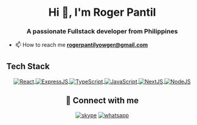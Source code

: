 <h1 align="center">Hi 👋, I'm Roger Pantil</h1>
<h3 align="center">A passionate Fullstack developer from Philippines</h3>

- 📫 How to reach me **rogerpantilyowger@gmail.com**

## Tech Stack

<div align="center">
  <a href="#" target="_blank">
    <img
         align="center"
         src="https://img.shields.io/badge/React-20232A?style=for-the-badge&logo=react&logoColor=61DAFB"
         alt="React"
    />
  </a>
  <a href="#" target="_blank">
    <img
         align="center"
         src="https://img.shields.io/badge/Express.js-000000?style=for-the-badge&logo=express&logoColor=white"
         alt="ExpressJS"
    />
  </a>
  <a href="#" target="_blank">
    <img
         align="center"
         src="https://img.shields.io/badge/TypeScript-007ACC?style=for-the-badge&logo=typescript&logoColor=white"
         alt="TypeScript"
    />
  </a>
  <a href="#" target="_blank">
    <img
         align="center"
         src="https://img.shields.io/badge/JavaScript-F7DF1E?style=for-the-badge&logo=javascript&logoColor=black"
         alt="JavaScript"
    />
  </a>
  <a href="#" target="_blank">
    <img
         align="center"
         src="https://img.shields.io/badge/next.js-000000?style=for-the-badge&logo=next-dot-js&logoColor=white"
         alt="NextJS"
    />
  </a>
  <a href="#" target="_blank">
    <img
         align="center"
         src="https://img.shields.io/badge/Node.js-43853D?style=for-the-badge&logo=node-dot-js&logoColor=white"
         alt="NodeJS"
    />
  </a>

## 🔗 Connect with me
[![skype](https://img.shields.io/badge/Skype-00AFF0?style=for-the-badge&logo=skype&logoColor=white)](https://join.skype.com/invite/xTRyQtrZHA2P)
[![whatsapp](https://img.shields.io/badge/WhatsApp-25D366?style=for-the-badge&logo=whatsapp&logoColor=white)](https://wa.me/639482806578)
